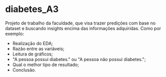 # diabetes_A3
Projeto de trabalho da faculdade, que visa trazer predições com base no dataset e buscando insights encima das informações adquiridas.
 Como por exemplo:
  - Realização do EDA;
  - Razão entre as variáveis;
  - Leitura de gráficos;
  - "A pessoa possui diabetes." ou "A pessoa não possui diabetes.";
  - Qual o melhor tipo de resultado;
  - Conclusão.
